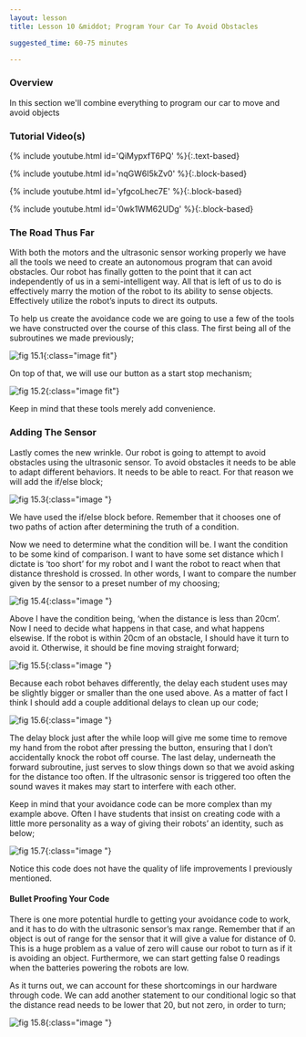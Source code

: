 ```yaml
---
layout: lesson
title: Lesson 10 &middot; Program Your Car To Avoid Obstacles

suggested_time: 60-75 minutes  

---
```


### Overview

In this section we'll combine everything to program our car to move and avoid objects

### Tutorial Video(s)

{% include youtube.html id='QiMypxfT6PQ' %}{:.text-based}

{% include youtube.html id='nqGW6I5kZv0' %}{:.block-based}

{% include youtube.html id='yfgcoLhec7E' %}{:.block-based}

{% include youtube.html id='0wk1WM62UDg' %}{:.block-based}

### The Road Thus Far

With both the motors and the ultrasonic sensor working properly we have all the tools we need to create an autonomous program that can avoid obstacles. Our robot has finally gotten to the point that it can act independently of us in a semi-intelligent way. All that is left of us to do is effectively marry the motion of the robot to its ability to sense objects. Effectively utilize the robot’s inputs to direct its outputs.
	
To help us create the avoidance code we are going to use a few of the tools we have constructed over the course of this class. The first being all of the subroutines we made previously;

![fig 15.1](fig-15_1.png){:class="image fit"}

On top of that, we will use our button as a start stop mechanism;

![fig 15.2](fig-15_2.png){:class="image fit"}

Keep in mind that these tools merely add convenience. 

### Adding The Sensor	

Lastly comes the new wrinkle. Our robot is going to attempt to avoid obstacles using the ultrasonic sensor. To avoid obstacles it needs to be able to adapt different behaviors. It needs to be able to react. For that reason we will add the if/else block;

![fig 15.3](fig-15_3.png){:class="image "}

We have used the if/else block before. Remember that it chooses one of two paths of action after determining the truth of a condition.

Now we need to determine what the condition will be. I want the condition to be some kind of comparison. I want to have some set distance which I dictate is ‘too short’ for my robot and I want the robot to react when that distance threshold is crossed. In other words, I want to compare the number given by the sensor to a preset number of my choosing;

![fig 15.4](fig-15_4.png){:class="image "}

Above I have the condition being, ‘when the distance is less than 20cm’. Now I need to decide what happens in that case, and what happens elsewise. If the robot is within 20cm of an obstacle, I should have it turn to avoid it. Otherwise, it should be fine moving straight forward;

![fig 15.5](fig-15_5.png){:class="image "}

Because each robot behaves differently, the delay each student uses may be slightly bigger or smaller than the one used above. As a matter of fact I think I should add a couple additional delays to clean up our code;

![fig 15.6](fig-15_6.png){:class="image "}

The delay block just after the while loop will give me some time to remove my hand from the robot after pressing the button, ensuring that I don’t accidentally knock the robot off course. The last delay, underneath the forward subroutine, just serves to slow things down so that we avoid asking for the distance too often. If the ultrasonic sensor is triggered too often the sound waves it makes may start to interfere with each other.

Keep in mind that your avoidance code can be more complex than my example above. Often I have students that insist on creating code with a little more personality as a way of giving their robots’ an identity, such as below;

![fig 15.7](fig-15_7.png){:class="image "}

Notice this code does not have the quality of life improvements I previously mentioned.

#### Bullet Proofing Your Code

There is one more potential hurdle to getting your avoidance code to work, and it has to do with the ultrasonic sensor’s max range. Remember that if an object is out of range for the sensor that it will give a value for distance of 0. This is a huge problem as a value of zero will cause our robot to turn as if it is avoiding an object. Furthermore, we can start getting false 0 readings when the batteries powering the robots are low. 

As it turns out, we can account for these shortcomings in our hardware through code. We can add another statement to our conditional logic so that the distance read needs to be lower that 20, but not zero, in order to turn;

![fig 15.8](fig-15_8.png){:class="image "}